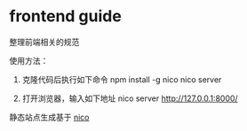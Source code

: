 # frontend guide #

整理前端相关的规范


使用方法：

1. 克隆代码后执行如下命令
        npm install -g nico
        nico server

2. 打开浏览器，输入如下地址
        nico server
        http://127.0.0.1:8000/



静态站点生成基于 [nico](http://lab.lepture.com/nico/) 